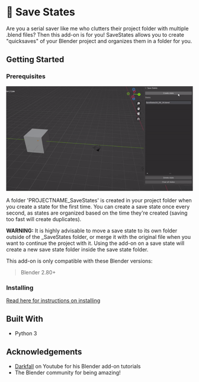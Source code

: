 # :floppy_disk: Save States
Are you a serial saver like me who clutters their project folder with multiple .blend files? Then this add-on is for you! SaveStates allows you to create "quicksaves" of your Blender project and organizes them in a folder for you.

## Getting Started

### Prerequisites
![](SAVE-DEMO.gif)

A folder 'PROJECTNAME_SaveStates' is created in your project folder when you create a state for the first time. You can create a save state once every second, as states are organized based on the time they're created (saving too fast will create duplicates). 

**WARNING:** It is highly advisable to move a save state to its own folder outside of the _SaveStates folder, or merge it with the original file when you want to continue the project with it. Using the add-on on a save state will create a new save state folder inside the save state folder.

This add-on is only compatible with these Blender versions:
> Blender 2.80+

### Installing
[Read here for instructions on installing](https://docs.blender.org/manual/en/latest/editors/preferences/addons.html)

## Built With
- Python 3

## Acknowledgements
- [Darkfall](https://www.youtube.com/@DarkfallBlender) on Youtube for his Blender add-on tutorials
- The Blender community for being amazing!
